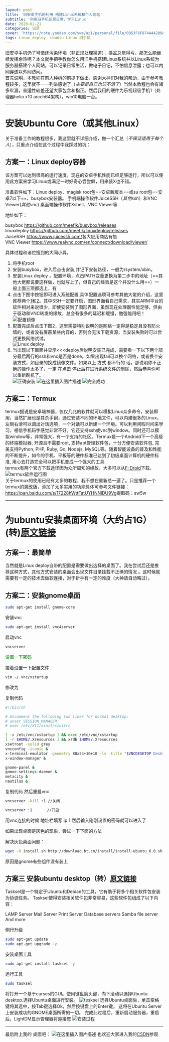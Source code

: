 ```yaml
---
layout: post
title: '旧安卓手机的利用-搭建Linux系统和个人网站'
subtitle: '利用旧手机记录日常，学习Linux'
date: 2020-02-21
categories: 记录
cover: 'https://note.youdao.com/yws/api/personal/file/0B53F6F874A44209AF6A0F3F49488399?method=download&shareKey=01aa2c14b320831dae209c01cbf8b797'
tags: Linux_deploy  ubuntu Linux 旧手机
---
```



旧安卓手机仍了可惜还污染环境（非正规处理渠道），换盆总觉得亏，那怎么能继续发挥余热呢？本文就手把手教你怎么用旧手机搭建Linux系统并以Linux系统为服务器搭建个人网站，可以记录日常生活，做电子日记，不怕信息泄露；也可以内网穿透以外网访问。  
首先说明，本教程在前人种树的前提下做出，感谢大神们对我的帮助，由于参考教程较多，这里就不一一列举感谢了（*主要是自己也记不清了*）当然本教程也会有诸多纰漏，普适性较差还望大家包含和指正。然后我用的硬件为乐视超级手机1（处理器helio x10  arcch64架构），win10电脑一台。 

---
# 安装Ubuntu Core（或其他Linux）
关于准备工作的教程很多，我这里就不详细介绍，做一个汇总（*不保证适用于每个人*），只重点介绍在这个过程中我踩过的坑：
## 方案一：Linux deploy容器  
该方案可以达到很高的运行速度，现在的安卓手机性能已经足够运行，所以可以使用此方案来学习Linux或满足一时好奇心尝尝鲜，用来装X也不错。

准备软件如下：Linux deploy、magisk root包==安卓新版本==或su root包==安卓7以下==、busybox安装器。
手机端操作软件JuiceSSH（*其他ssh*）和VNC Viewer(*其他vnc*)
桌面端操作软件Xshell、VNC Viewer等

地址如下：  

busybox   <https://github.com/meefik/busybox/releases>  
linuxdeploy  <https://github.com/meefik/linuxdeploy/releases>  
JuiceSSH  <https://www.juicessh.com/>各大应用商店有售  
VNC Viewer  <https://www.realvnc.com/en/connect/download/viewer/>


具体过程和诸位搜到的大同小异，

 1. 将手机root
 2. 安装busybox，进入后点击安装,并记下安装路径，一般为/system/xbin。
 3. 安装Linux deploy ，配置环境，点击PATH变量更换为第二步中的地址（==其他大佬都说要这样做，也就写上了，但自己的经验是这个并没什么用==）一般上面三项都选上，有
 4. 点击下图中按钮即可进入系统配置,具体配置选项可参考其他大佬的介绍，这里推荐两个[1](https://blog.csdn.net/qq_20084101/article/details/80816045)和[2](https://post.smzdm.com/p/228886/)。其中SSH一定要开启，图形界面看自己需求，其实ARM平台的软件相对来说很少，即使安装到了图形界面，虽然现在处理器性能足够，但由于驱动和VNC转发的缘故，总会有很多的延迟和缓慢，勉强能用吧！  
![配置镜像](https://img-blog.csdn.net/20180626152423465?watermark/2/text/aHR0cHM6Ly9ibG9nLmNzZG4ubmV0L3FxXzIwMDg0MTAx/font/5a6L5L2T/fontsize/400/fill/I0JBQkFCMA==/dissolve/70)
 5. 配置完成后点击下图2，这里需要特别说明的是网络一定得是稳定且没有防火墙的，或者没有屏蔽某些内容的，否则会无法下载资源，当安装失败时可以尝试更换网络试试。  
 ![Linux deploy](https://img-blog.csdnimg.cn/20200221212518838.jpg)
6. 当出现以下画面并显示<<<deploy后说明安装已完成，需要看一下以下两个部分最后两行的ssh和vnc是否是done。如果出现fail可以换个网络，或者换个安装方式，如目录的换成镜像文件。如果以上 方式 都不行的 话，那说明你不正确的操作太多了，一定 在点击 停止后在进行系统文件的删除，然后恭喜你可以重新刷机了。  
![正确安装](https://img-blog.csdnimg.cn/20200221220838644.jpg)
![在这里插入图片描述](https://img-blog.csdnimg.cn/20200221221925477.jpg?x-oss-process=image/watermark,type_ZmFuZ3poZW5naGVpdGk,shadow_10,text_aHR0cHM6Ly9ibG9nLmNzZG4ubmV0L3dlaXhpbl80NDIzNTAzMQ==,size_16,color_FFFFFF,t_70)
![完全成功](https://img-blog.csdnimg.cn/20200221222712202.png?x-oss-process=image/watermark,type_ZmFuZ3poZW5naGVpdGk,shadow_10,text_aHR0cHM6Ly9ibG9nLmNzZG4ubmV0L3dlaXhpbl80NDIzNTAzMQ==,size_16,color_FFFFFF,t_70)
## 方案二：Termux
termux据说是安卓端神器，仅仅几兆的软件就可以模拟Linux众多命令，安装即用，当然扩展也是其杀手锏，通过安装不同的环境文件，可以内建很多的Linux，左侧右滑可以调出对话选项，一个对话可以新建一个环境。可以利用闲暇时间来学习，相信手机码字感觉非常不好，它还支持ssh或vnc到window。同时还可以模拟window等，非常强大，有一个支持的社区。Termux是一个Android下一个高级的终端模拟器, 开源且不需要root, 支持apt管理软件包，十分方便安装软件包, 完美支持Python, PHP, Ruby, Go, Nodejs, MySQL等。随着智能设备的普及和性能的不断提升，如今的手机、平板等的硬件标准已达到了初级桌面计算机的硬件标准, 用心去打造完全可以把手机变成一个强大的工具.  
termux有两个官方下载途径因为众所周知的缘故，大多可以从[F-Droid](https://f-droid.org/packages/com.termux/)下载。  
![termux软件运行图](https://img-blog.csdnimg.cn/20200221203535851.jpg?x-oss-process=image/watermark,type_ZmFuZ3poZW5naGVpdGk,shadow_10,text_aHR0cHM6Ly9ibG9nLmNzZG4ubmV0L3dlaXhpbl80NDIzNTAzMQ==,size_16,color_FFFFFF,t_70)  
关于termux的使用已经有太多的教程，我不想在重新总一遍了。只是推荐一个termux的魔改版，添加了太多实用的功能具体可参考文件链接：<https://pan.baidu.com/s/17228hWttFatUYHNNlDU9Vg>提取码：sw5w

---
# 为ubuntu安装桌面环境（大约占1G）(转)[原文链接](https://www.cnblogs.com/blowhail/p/12080855.html)
## 方案一：最简单
当然就是Linux deploy自带的配置是需要做出选择的桌面了。我在尝试后还是推荐这种方式，其他方式安装的桌面会出现文件目录挂载不正确的情况 。这时候就需要有一定的技术去做软连接，对于新手有一定的难度（大神请自动略过）。
## 方案二：安装gnome桌面
```bash
sudo apt-get install gnome-core
```
安装vnc
```bash
sudo apt-get install vnc4server
```
启动vnc
```bash
vncserver
```
<font color="green">设置一下密码</font>

接着设置一下配置文件
```bash
vim ~/.vnc/xstartup
```
修改为

复制代码
```bash
#!/bin/sh

# Uncomment the following two lines for normal desktop:
# unset SESSION_MANAGER
# exec /etc/X11/xinit/xinitrc

[ -x /etc/vnc/xstartup ] && exec /etc/vnc/xstartup
[ -r $HOME/.Xresources ] && xrdb $HOME/.Xresources
xsetroot -solid grey
vncconfig -iconic &
x-terminal-emulator -geometry 80x24+10+10 -ls -title "$VNCDESKTOP Desktop" &
x-window-manager &

gnome-panel &
gnmoe-settings-daemon &
metacity &
nautilus &
```
复制代码
然后重启vnc
```bash
vncserver -kill :1 //关闭

vncserver :1　　　　//开启
```
用vnc连接的时候 地址栏填写 ip:1 然后输入刚刚设置的密码就可以进入了

 

如果出现桌面是灰色的现象，尝试一下下面的方法

解决灰色桌面问题：
```bash
wget -O install.sh http://download.bt.cn/install/install-ubuntu_6.0.sh && sudo bash install.sh
```
原因是gnome有些组件没有装上  
## 方案三 安装ubuntu desktop（转）[原文链接](https://www.linuxidc.com/Linux/2018-12/156031.htm)
 Tasksel是一个特定于Ubuntu和Debian的工具，它有助于将多个相关软件包安装为协调任务。 Tasksel使得安装相关软件包非常容易，这些软件包组成了以下内容：

LAMP Server
Mail Server
Print Server
Database servers
Samba file server
And more


例行升级
```bash
sudo apt-get update
sudo apt-get upgrade -y
```
安装桌面工具
```bash
sudo apt-get install tasksel -y
```
运行工具
```bash
sudo tasksel
```
将打开一个基于curses的GUI。使用键盘箭头键，向下滚动以选择Ubuntu desktop.选择Ubuntu桌面进行安装。
![tesksel](https://img-blog.csdnimg.cn/20200221143310268.jpg?x-oss-process=image/watermark,type_ZmFuZ3poZW5naGVpdGk,shadow_10,text_aHR0cHM6Ly9ibG9nLmNzZG4ubmV0L3dlaXhpbl80NDIzNTAzMQ==,size_16,color_FFFFFF,t_70)
选择Ubuntu桌面后，单击空格键将其选中，按Tab键选择Ok，然后按键盘上的Enter键。 这将在Ubuntu Server上安装成功的GNOME桌面所需的一切。 完成此过程后，重新启动服务器，重启后，LightDM显示管理器将迎接您
![安装过程](https://img-blog.csdnimg.cn/20200221142448918.jpg?x-oss-process=image/watermark,type_ZmFuZ3poZW5naGVpdGk,shadow_10,text_aHR0cHM6Ly9ibG9nLmNzZG4ubmV0L3dlaXhpbl80NDIzNTAzMQ==,size_16,color_FFFFFF,t_70)


---
最后附上我的 桌面吧：
![在这里插入图片描述](https://img-blog.csdnimg.cn/20200221223022448.jpg?x-oss-process=image/watermark,type_ZmFuZ3poZW5naGVpdGk,shadow_10,text_aHR0cHM6Ly9ibG9nLmNzZG4ubmV0L3dlaXhpbl80NDIzNTAzMQ==,size_16,color_FFFFFF,t_70)
也欢迎大家进入我的[CSDN](https://mp.csdn.net/console/article)参观